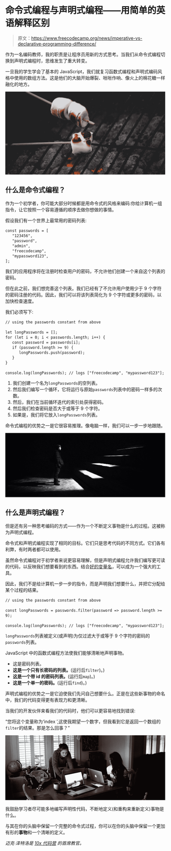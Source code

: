 # 命令式编程与声明式编程——用简单的英语解释区别

> 原文：<https://www.freecodecamp.org/news/imperative-vs-declarative-programming-difference/>

作为一名编码教师，我的职责是让程序员用新的方式思考。当我们从命令式编程切换到声明式编程时，思维发生了重大转变。

一旦我的学生学会了基本的 JavaScript，我们就复习函数式编程和声明式编码风格中使用的数组方法。这是他们的大脑开始爆裂、咝咝作响、像火上的棉花糖一样融化的地方。

![marshmellows-on-grill-crop-1](img/34b81e1d992c378d612df1baa647c033.png)

## 什么是命令式编程？

作为一个初学者，你可能大部分时候都是用命令式的风格来编码:你给计算机一组指令，让它按照一个容易遵循的顺序去做你想做的事情。

假设我们有一个世界上最常用的密码列表:

```
const passwords = [
   "123456",
   "password",
   "admin",
   "freecodecamp",
   "mypassword123",
];
```

我们的应用程序将在注册时检查用户的密码，不允许他们创建一个来自这个列表的密码。

但在此之前，我们想完善这个列表。我们已经有了不允许用户使用少于 9 个字符的密码注册的代码。因此，我们可以将该列表简化为 9 个字符或更多的密码，以加快检查速度。

我们必须写下:

```
// using the passwords constant from above

let longPasswords = [];
for (let i = 0; i < passwords.length; i++) {
   const password = passwords[i];
   if (password.length >= 9) {
      longPasswords.push(password);
   }
}

console.log(longPasswords); // logs ["freecodecamp", "mypassword123"];
```

1.  我们创建一个名为`longPasswords`的空列表。
2.  然后我们编写一个循环，它将运行与原始`passwords`列表中的密码一样多的次数。
3.  然后，我们在当前循环迭代的索引处获得密码。
4.  然后我们检查密码是否大于或等于 9 个字符。
5.  如果是，我们将它放入`longPasswords`列表。

命令式编程的优势之一是它很容易推理。像电脑一样，我们可以一步一步地跟随。

![steps-crop](img/8cc1841f0c1c82507e33de1941f0b704.png)

## 什么是声明式编程？

但是还有另一种思考编码的方式——作为一个不断定义事物是什么的过程。这被称为声明式编程。

命令式和声明式编程实现了相同的目标。它们只是思考代码的不同方式。它们各有利弊，有时两者都可以使用。

虽然命令式编程对于初学者来说更容易理解，但是声明式编程允许我们编写更可读的代码，以反映我们想要看到的东西。结合[好的变量名](https://github.com/10xcodecamp/javascript-conventions-and-code-style)，可以成为一个强大的工具。

因此，我们不是给计算机一步一步的指令，而是声明我们想要什么，并把它分配给某个过程的结果。

```
// using the passwords constant from above

const longPasswords = passwords.filter(password => password.length >= 9);

console.log(longPasswords); // logs ["freecodecamp", "mypassword123"];
```

`longPasswords`列表被定义(或声明)为仅过滤大于或等于 9 个字符的密码的`passwords`列表。

JavaScript 中的函数式编程方法使我们能够清晰地声明事物。

*   这是密码列表。
*   **这是一个只有长密码的列表。**(运行后`filter`)。)
*   **这是一个带 id 的密码列表。**(运行后`map`)。)
*   **这是一个单一的密码。**(运行后`find`)。)

声明式编程的优势之一是它迫使我们先问自己想要什么。正是在这些新事物的命名中，我们的代码变得更有表现力和更清晰。

当我们的开发伙伴来看我们的代码时，他们可以更容易地找到错误:

“您将这个变量称为‘index ’,这使我期望一个数字，但我看到它是返回一个数组的`filter`的结果。那是怎么回事？”

![women-coding-at-home-crop](img/1d8e29f94effb91ecda2f96981f8e3f9.png)

我鼓励学习者尽可能多地编写声明性代码，不断地定义(和重构来重新定义)事物是什么。

与其在你的头脑中保留一个完整的命令式过程，你可以在你的头脑中保留一个更加有形的**事物**和一个清晰的定义。

*迈克·泽特洛是* [*10x 代码营*](https://www.10xcodecamp.com/) *的首席教官。*